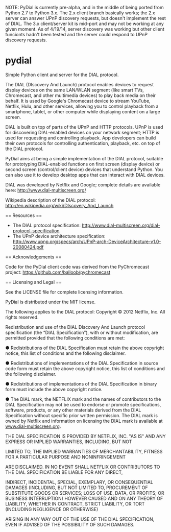 NOTE: PyDial is currently pre-alpha, and in the middle of being ported from Python 2.7 to Python 3.x. The 2.x client branch basically works; the 2.x server can answer UPnP discovery requests, but doesn't implement the rest of DIAL. The 3.x client/server kit is mid-port and may not be working at any given moment. As of 4/19/14, server discovery was working but other client funcionts hadn't been tested and the server could respond to UPnP discovery requests.

pydial
======

Simple Python client and server for the DIAL protocol.

The DIAL (DIscovery And Launch) protocol enables devices to request display devices on the same LAN/WLAN segment (like smart TVs, Chromecast, and other multimedia devices) to play back media on their behalf. It is used by Google's Chromecast device to stream YouTube, Netflix, Hulu, and other services, allowing you to control playback from a smartphone, tablet, or other computer while displaying content on a large screen.

DIAL is built on top of parts of the UPnP and HTTP protocols. UPnP is used for discovering DIAL-enabled devices on your network segment; HTTP is used for requesting and controlling playback. App developers can build their own protocols for controlling authentication, playback, etc. on top of the DIAL protocol.

PyDial aims at being a simple implementation of the DIAL protocol, suitable for prototyping DIAL-enabled functions on first screen (display device) or second screen (control/client device) devices that understand Python. You can also use it to develop desktop apps that can interact with DIAL devices.

DIAL was developed by Netflix and Google; complete details are available here: http://www.dial-multiscreen.org/

Wikipedia description of the DIAL protocol: http://en.wikipedia.org/wiki/DIscovery_And_Launch

== Resources ==

* The DIAL protocol specification: http://www.dial-multiscreen.org/dial-protocol-specification
* The UPnP device architecture specification: http://www.upnp.org/specs/arch/UPnP-arch-DeviceArchitecture-v1.0-20080424.pdf

== Acknowledgements ==

Code for the PyDial client code was derived from the PyChromecast project: https://github.com/balloob/pychromecast

== Licensing and Legal ==

See the LICENSE file for complete licensing information.

PyDial is distributed under the MIT license.

The following applies to the DIAL protocol:
Copyright © 2012 Netflix, Inc. All rights reserved.

Redistribution and use of the DIAL DIscovery And Launch protocol specification
(the “DIAL Specification”), with or without modification, are permitted 
provided that the following conditions are met:

● Redistributions of the DIAL Specification must retain the above copyright 
notice, this list of conditions and the following disclaimer.

● Redistributions of implementations of the DIAL Specification in source code 
form must retain the above copyright notice, this list of conditions and the 
following disclaimer.

● Redistributions of implementations of the DIAL Specification in binary form 
must include the above copyright notice.  

● The DIAL mark, the NETFLIX mark and the names of contributors to the DIAL 
Specification may not be used to endorse or promote specifications, software, 
products, or any other materials derived from the DIAL Specification without 
specific prior written permission. The DIAL mark is owned by Netflix and 
information on licensing the DIAL mark is available at 
www.dial-multiscreen.org.

THE DIAL SPECIFICATION IS PROVIDED BY NETFLIX, INC. "AS IS" AND ANY EXPRESS OR 
IMPLIED WARRANTIES, INCLUDING, BUT NOT 

LIMITED TO, THE IMPLIED WARRANTIES OF MERCHANTABILITY, FITNESS FOR A PARTICULAR
PURPOSE AND NONINFRINGEMENT 

ARE DISCLAIMED. IN NO EVENT SHALL NETFLIX OR CONTRIBUTORS TO THE DIAL 
SPECIFICATION BE LIABLE FOR ANY DIRECT, 

INDIRECT, INCIDENTAL, SPECIAL, EXEMPLARY, OR CONSEQUENTIAL DAMAGES (INCLUDING,
BUT NOT LIMITED TO, PROCUREMENT OF SUBSTITUTE GOODS OR SERVICES; LOSS OF USE, 
DATA, OR PROFITS; OR BUSINESS INTERRUPTION) HOWEVER CAUSED AND ON ANY THEORY OF
LIABILITY, WHETHER IN CONTRACT, STRICT LIABILITY, OR TORT (INCLUDING NEGLIGENCE
OR OTHERWISE) 

ARISING IN ANY WAY OUT OF THE USE OF THE DIAL SPECIFICATION, EVEN IF ADVISED OF
THE POSSIBILITY OF SUCH DAMAGES.


